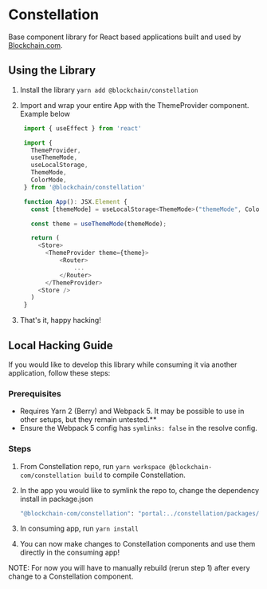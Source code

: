 # Constellation

Base component library for React based applications built and used by [Blockchain.com](blockchain.com).

## Using the Library

1. Install the library `yarn add @blockchain/constellation`
2. Import and wrap your entire App with the ThemeProvider component. Example below

   ```js
    import { useEffect } from 'react'

    import {
      ThemeProvider,
      useThemeMode,
      useLocalStorage,
      ThemeMode,
      ColorMode,
    } from '@blockchain/constellation'

    function App(): JSX.Element {
      const [themeMode] = useLocalStorage<ThemeMode>("themeMode", ColorMode.LIGHT)

      const theme = useThemeMode(themeMode);

      return (
        <Store>
          <ThemeProvider theme={theme}>
              <Router>
                  ...
              </Router>
          </ThemeProvider>
        <Store />
      )
    }
   ```

3. That's it, happy hacking!

## Local Hacking Guide

If you would like to develop this library while consuming it via another application, follow these steps:

### Prerequisites

- Requires Yarn 2 (Berry) and Webpack 5. It may be possible to use in other setups, but they remain untested.\*\*
- Ensure the Webpack 5 config has `symlinks: false` in the resolve config.

### Steps

1. From Constellation repo, run `yarn workspace @blockchain-com/constellation build` to compile Constellation.
2. In the app you would like to symlink the repo to, change the dependency install in package.json

   ```sh
   "@blockchain-com/constellation": "portal:../constellation/packages/constellation", // relative path may be different!
   ```

3. In consuming app, run `yarn install`
4. You can now make changes to Constellation components and use them directly in the consuming app!

NOTE: For now you will have to manually rebuild (rerun step 1) after every change to a Constellation component.
